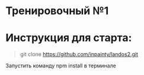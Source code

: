 # Тренировочный №1

# Инструкция для старта:

>git clone https://github.com/inpainty/landos2.git

Запустить команду npm install в терминале
